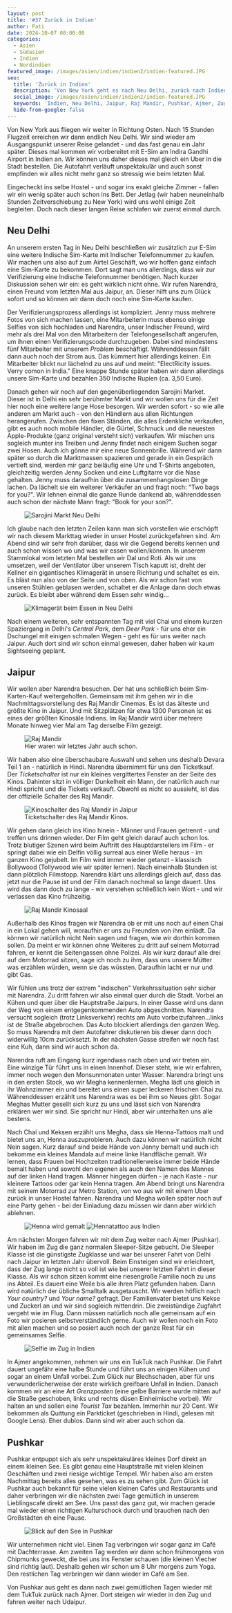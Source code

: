 ```yaml
---
layout: post
title: '#37 Zurück in Indien'
author: Pati
date: 2024-10-07 08:00:00
categories:
  - Asien
  - Südasien
  - Indien
  - Nordindien
featured_image: /images/asien/indien/indien2/indien-featured.JPG
seo:
  title: 'Zurück in Indien'
  description: 'Von New York geht es nach Neu Delhi, zurück nach Indien. Drei Tage verbringen wir in Delhi, besorgen uns eine Sim-Karte und fahren dann weiter nach Jaipur und Pushkar.'
  social_image: /images/asien/indien/indien2/indien-featured.JPG
  keywords: 'Indien, Neu Delhi, Jaipur, Raj Mandir, Pushkar, Ajmer, Zugfahrt in Indien, Sim, Henna'
  hide-from-google: false
---
```

Von New York aus fliegen wir weiter in Richtung Osten. Nach 15 Stunden Flugzeit erreichen wir dann endlich Neu Delhi. Wir sind wieder am Ausgangspunkt unserer Reise gelandet - und das fast genau ein Jahr später. Dieses mal kommen wir vorbereitet mit E-Sim am Indira Gandhi Airport in Indien an. Wir können uns daher dieses mal gleich ein Uber in die Stadt bestellen. Die Autofahrt verläuft unspektakulär und auch sonst empfinden wir alles nicht mehr ganz so stressig wie beim letzten Mal. 

Eingecheckt ins selbe Hostel - und sogar ins exakt gleiche Zimmer - fallen wir ein wenig später auch schon ins Bett. Der Jetlag (wir haben neuneinhalb Stunden Zeitverschiebung zu New York) wird uns wohl einige Zeit begleiten. Doch nach dieser langen Reise schlafen wir zuerst einmal durch.

## Neu Delhi

An unserem ersten Tag in Neu Delhi beschließen wir zusätzlich zur E-Sim eine weitere Indische Sim-Karte mit Indischer Telefonnummer zu kaufen. Wir machen uns also auf zum Airtel Geschäft, wo wir hoffen ganz einfach eine Sim-Karte zu bekommen. Dort sagt man uns allerdings, dass wir zur Verifizierung eine Indische Telefonnummer benötigen. Nach kurzer Diskussion sehen wir ein: es geht wirklich nicht ohne. Wir rufen Narendra, einen Freund vom letzten Mal aus Jaipur, an. Dieser hilft uns zum Glück sofort und so können wir dann doch noch eine Sim-Karte kaufen.

Der Verifizierungsprozess allerdings ist kompliziert. Jenny muss mehrere Fotos von sich machen lassen, eine Mitarbeiterin muss ebenso einige Selfies von sich hochladen und Narendra, unser Indischer Freund, wird mehr als drei Mal von den Mitarbeitern der Telefongesellschaft angerufen, um ihnen einen Verifizierungscode durchzugeben. Dabei sind mindestens fünf Mitarbeiter mit unserem *Problem* beschäftigt. Währenddessen fällt dann auch noch der Strom aus. Das kümmert hier allerdings keinen. Ein Mitarbeiter blickt nur lächelnd zu uns auf und meint: "ElectRicity issues. Verry comon in India." Eine knappe Stunde später haben wir dann allerdings unsere Sim-Karte und bezahlen 350 Indische Rupien (ca. 3,50 Euro). 

Danach gehen wir noch auf den gegenüberliegenden Sarojini Market. Dieser ist in Delhi ein sehr berühmter Markt und wir wollen uns für die Zeit hier noch eine weitere lange Hose besorgen. Wir werden sofort - so wie alle anderen am Markt auch - von den Händlern aus allen Richtungen herangerufen. Zwischen den fixen Ständen, die alles Erdenkliche verkaufen, gibt es auch noch mobile Händler, die Gürtel, Schmuck und die neuesten Apple-Produkte (ganz original versteht sich) verkaufen. Wir mischen uns sogleich munter ins Treiben und Jenny findet nach einigem Suchen sogar zwei Hosen. Auch ich gönne mir eine neue Sonnenbrille. Während wir dann später so durch die Marktmassen spazieren und gerade in ein Gespräch vertieft sind, werden mir ganz beiläufig eine Uhr und T-Shirts angeboten, gleichzeitig werden Jenny Socken und eine Luftgitarre vor die Nase gehalten. Jenny muss daraufhin über die zusammenhangslosen Dinge lachen. Da lächelt sie ein weiterer Verkäufer an und fragt noch: "Two bags for you?". Wir lehnen einmal die ganze Runde dankend ab, währenddessen auch schon der nächste Mann fragt: "Book for your son?". 

<figure class="img1">
  <img src="/images/asien/indien/indien2/indien-5.JPG" alt="Sarojini Markt Neu Delhi">
</figure>

Ich glaube nach den letzten Zeilen kann man sich vorstellen wie erschöpft wir nach diesem Markttag wieder in unser Hostel zurückgefahren sind. Am Abend sind wir sehr froh darüber, dass wir die Gegend bereits kennen und auch schon wissen wo und was wir essen wollen/können. In unserem Stammlokal vom letzten Mal bestellen wir Dal und Roti. Als wir uns umsetzen, weil der Ventilator über unserem Tisch kaputt ist, dreht der Kellner ein gigantisches Klimagerät in unsere Richtung und schaltet es ein. Es bläst nun also von der Seite und von oben. Als wir schon fast von unseren Stühlen geblasen werden, schaltet er die Anlage dann doch etwas zurück. Es bleibt aber während dem Essen sehr windig...

<figure class="img1">
  <img src="/images/asien/indien/indien2/indien-4.JPG" alt="Klimagerät beim Essen in Neu Delhi">
</figure>

Nach einem weiteren, sehr entspannten Tag mit viel Chai und einem kurzen Spaziergang in Delhi's *Central Park*, dem *Deer Park* - für uns eher ein Dschungel mit einigen schmalen Wegen - geht es für uns weiter nach Jaipur. Auch dort sind wir schon einmal gewesen, daher haben wir kaum Sightseeing geplant.

## Jaipur

Wir wollen aber Narendra besuchen. Der hat uns schließlich beim Sim-Karten-Kauf weitergeholfen. Gemeinsam mit ihm gehen wir in die Nachmittagsvorstellung des Raj Mandir Cinemas. Es ist das älteste und größte Kino in Jaipur. Und mit Sitzplätzen für etwa 1300 Personen ist es eines der größten Kinosäle Indiens. Im Raj Mandir wird über mehrere Monate hinweg vier Mal am Tag derselbe Film gezeigt. 

<figure class="img1">
  <img src="/images/asien/indien/indien2/indien-12.JPG" alt="Raj Mandir">
  <figcaption>Hier waren wir letztes Jahr auch schon.</figcaption>
</figure>

Wir haben also eine überschaubare Auswahl und sehen uns deshalb Devara Teil 1 an - natürlich in Hindi. Narendra übernimmt für uns den Ticketkauf. Der *Ticketschalter* ist nur ein kleines vergittertes Fenster an der Seite des Kinos. Dahinter sitzt in völliger Dunkelheit ein Mann, der natürlich auch nur Hindi spricht und die Tickets verkauft. Obwohl es nicht so aussieht, ist das der offizielle Schalter des Raj Mandir.

<figure class="img1">
  <img src="/images/asien/indien/indien2/indien-7.JPG" alt="Kinoschalter des Raj Mandir in Jaipur">
  <figcaption>Ticketschalter des Raj Mandir Kinos.</figcaption>
</figure>

Wir gehen dann gleich ins Kino hinein - Männer und Frauen getrennt - und treffen uns drinnen wieder. Der Film geht gleich darauf auch schon los. Trotz blutiger Szenen wird beim Auftritt des Hauptdarstellers im Film - er springt dabei wie ein Delfin völlig surreal aus einer Welle heraus - im ganzen Kino gejubelt. Im Film wird immer wieder getanzt - klassisch Bollywood (Tollywood wie wir später lernen). Nach eineinhalb Stunden ist dann plötzlich Filmstopp. Narendra klärt uns allerdings gleich auf, dass das jetzt nur die Pause ist und der Film danach nochmal so lange dauert. Uns wird das dann doch zu lange - wir verstehen schließlich kein Wort - und wir verlassen das Kino frühzeitig.

<figure class="img1">
  <img src="/images/asien/indien/indien2/indien-8.JPG" alt="Raj Mandir Kinosaal">
</figure>

Außerhalb des Kinos fragen wir Narendra ob er mit uns noch auf einen Chai in ein Lokal gehen will, woraufhin er uns zu Freunden von ihm einlädt. Da können wir natürlich nicht Nein sagen und fragen, wie wir dorthin kommen sollen. Da meint er wir können ohne Weiteres zu dritt auf seinem Motorrad fahren, er kennt die Seitengassen ohne Polizei. Als wir kurz darauf alle drei auf dem Motorrad sitzen, sage ich noch zu ihm, dass uns unsere Mütter was erzählen würden, wenn sie das wüssten. Daraufhin lacht er nur und gibt Gas. 

Wir fühlen uns trotz der extrem "indischen" Verkehrssituation sehr sicher mit Narendra. Zu dritt fahren wir also einmal quer durch die Stadt. Vorbei an Kühen und quer über die Hauptstraße Jaipurs. In einer Gasse wird uns dann der Weg von einem entgegenkommenden Auto abgeschnitten. Narendra versucht sogleich (trotz Linksverkehr) rechts am Auto vorbeizufahren...links ist de Straße abgebrochen. Das Auto blockiert allerdings den ganzen Weg. So muss Narendra mit dem Autofahrer diskutieren bis dieser dann doch widerwillig 10cm zurücksetzt. In der nächsten Gasse streifen wir noch fast eine Kuh, dann sind wir auch schon da. 

Narendra ruft am Eingang kurz irgendwas nach oben und wir treten ein. Eine winzige Tür führt uns in einen Innenhof. Dieser steht, wie wir erfahren, immer noch wegen den Monsunmonaten unter Wasser. Narendra bringt uns in den ersten Stock, wo wir Megha kennenlernen. Megha lädt uns gleich in ihr Wohnzimmer ein und bereitet uns einen super leckeren frischen Chai zu. Währenddessen erzählt uns Narendra was es bei ihm so Neues gibt. Sogar Meghas Mutter gesellt sich kurz zu uns und lässt sich von Narendra erklären wer wir sind. Sie spricht nur Hindi, aber wir unterhalten uns alle bestens.

Nach Chai und Keksen erzählt uns Megha, dass sie Henna-Tattoos malt und bietet uns an, Henna auszuprobieren. Auch dazu können wir natürlich nicht Nein sagen. Kurz darauf sind beide Hände von Jenny bemalt und auch ich bekomme ein kleines Mandala auf meine linke Handfläche gemalt. Wir lernen, dass Frauen bei Hochzeiten traditionellerweise immer beide Hände bemalt haben und sowohl den eigenen als auch den Namen des Mannes auf der linken Hand tragen. Männer hingegen dürfen - je nach Kaste - nur kleinere Tattoos oder gar kein Henna tragen. 
Am Abend bringt uns Narendra mit seinem Motorrad zur Metro Station, von wo aus wir mit einem Uber zurück in unser Hostel fahren. Narendra und Megha wollen später noch auf eine Party gehen - bei der Einladung dazu müssen wir dann aber wirklich ablehnen.

<figure class="img2">
  <img src="/images/asien/indien/indien2/indien-9.JPG" alt="Henna wird gemalt">
  <img src="/images/asien/indien/indien2/indien-10.JPG" alt="Hennatattoo aus Indien">
</figure>

Am nächsten Morgen fahren wir mit dem Zug weiter nach Ajmer (Pushkar). Wir haben im Zug die ganz normalen Sleeper-Sitze gebucht. Die Sleeper Klasse ist die günstigste Zugklasse und war bei unserer Fahrt von Delhi nach Jaipur im letzten Jahr übervoll. Beim Einsteigen sind wir erleichtert, dass der Zug lange nicht so voll ist wie bei unserer letzten Fahrt in dieser Klasse. Als wir schon sitzen kommt eine riesengroße Familie noch zu uns ins Abteil. Es dauert eine Weile bis alle ihren Platz gefunden haben. Dann wird natürlich der übliche Smalltalk ausgetauscht. Wir werden höflich nach *Your country?* und *Your name?* gefragt. Der Familienvater bietet uns Kekse und Zuckerl an und wir sind sogleich mittendrin. Die zweistündige Zugfahrt vergeht wie im Flug. Dann müssen natürlich noch alle gemeinsam auf ein Foto wir posieren selbstverständlich gerne. Auch wir wollen noch ein Foto mit allen machen und so posiert auch noch der ganze Rest für ein gemeinsames Selfie. 

<figure class="img1">
  <img src="/images/asien/indien/indien2/indien-2.JPG" alt="Selfie im Zug in Indien">
</figure>

In Ajmer angekommen, nehmen wir uns ein TukTuk nach Pushkar. Die Fahrt dauert ungefähr eine halbe Stunde und führt uns an einigen Kühen und sogar an einem Unfall vorbei. Zum Glück nur Blechschaden, aber für uns verwunderlicherweise der erste wirklich greifbare Unfall in Indien. Danach kommen wir an eine Art *Grenzposten* (eine gelbe Barriere wurde mitten auf die Straße geschoben, links und rechts düsen Einheimische vorbei). Wir halten an und sollen eine *Tourist Tax* bezahlen. Immerhin nur 20 Cent. Wir bekommen als Quittung ein Parkticket (geschrieben in Hindi, gelesen mit Google Lens). Eher dubios. Dann sind wir aber auch schon da.

## Pushkar

Pushkar entpuppt sich als sehr unspektakuläres kleines Dorf direkt an einem kleinen See. Es gibt genau eine Hauptstraße mit vielen kleinen Geschäften und zwei riesige wichtige Tempel. Wir haben also am ersten Nachmittag bereits alles gesehen, was es zu sehen gibt. Zum Glück ist Pushkar auch bekannt für seine vielen kleinen Cafés und Restaurants und daher verbringen wir die nächsten zwei Tage gemütlich in unserem Lieblingscafé direkt am See. Uns passt das ganz gut, wir machen gerade mal wieder einen richtigen Kulturschock durch und brauchen nach den Großstädten eh eine Pause.

<figure class="img1">
  <img src="/images/asien/indien/indien2/indien-11.JPG" alt="Blick auf den See in Pushkar">
</figure>

Wir unternehmen nicht viel. Einen Tag verbringen wir sogar ganz im Café mit Dachterrasse. Am zweiten Tag werden wir dann schon frühmorgens von Chipmunks geweckt, die bei uns ins Fenster schauen (die kleinen Viecher sind richtig laut). Deshalb gehen wir schon um 8 Uhr morgens zum Yoga. Den restlichen Tag verbringen wir dann wieder im Café am See.

Von Pushkar aus geht es dann nach zwei gemütlichen Tagen wieder mit dem TukTuk zurück nach Ajmer. Dort steigen wir wieder in den Zug und fahren weiter nach Udaipur.